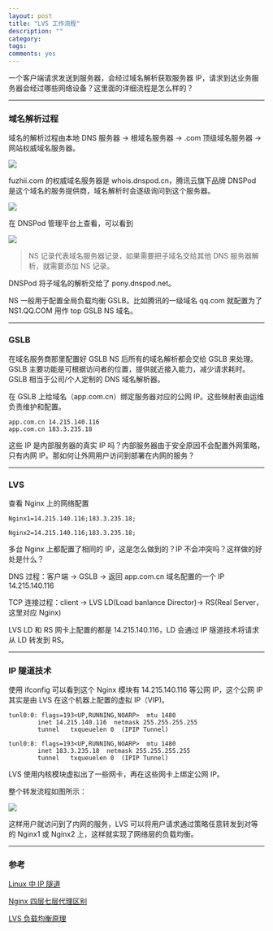 ```yaml
---
layout: post
title: "LVS 工作流程"
description: ""
category: 
tags:
comments: yes
---
```


一个客户端请求发送到服务器，会经过域名解析获取服务器 IP，请求到达业务服务器会经过哪些网络设备？这里面的详细流程是怎么样的？

---

### 域名解析过程

域名的解析过程由本地 DNS 服务器 -> 根域名服务器 -> .com 顶级域名服务器 -> 网站权威域名服务器。

![](https://tva1.sinaimg.cn/large/008i3skNgy1grtmzryojkj30vq0i4gu5.jpg)

fuzhii.com 的权威域名服务器是 whois.dnspod.cn，腾讯云旗下品牌 DNSPod 是这个域名的服务提供商，域名解析时会逐级询问到这个服务器。

![](https://tva1.sinaimg.cn/large/008i3skNgy1grshrmzsmbj315k0n6wht.jpg)

在 DNSPod 管理平台上查看，可以看到 

![](https://tva1.sinaimg.cn/large/008i3skNgy1grshuakhd4j320a0cggo7.jpg)

> NS 记录代表域名服务器记录，如果需要把子域名交给其他 DNS 服务器解析，就需要添加 NS 记录。

DNSPod 将子域名的解析交给了 pony.dnspod.net。

NS 一般用于配置全局负载均衡 GSLB。比如腾讯的一级域名 qq.com 就配置为了 NS1.QQ.COM 用作 top GSLB NS 域名。

----

### GSLB

在域名服务商那里配置好 GSLB NS 后所有的域名解析都会交给 GSLB 来处理。GSLB 主要功能是可根据访问者的位置，提供就近接入能力，减少请求耗时。GSLB 相当于公司/个人定制的 DNS 域名解析器。

在 GSLB 上给域名（app.com.cn）绑定服务器对应的公网 IP。这些映射表由运维负责维护和配置。

```
app.com.cn 14.215.140.116
app.com.cn 183.3.235.18
```

这些 IP 是内部服务器的真实 IP 吗？内部服务器由于安全原因不会配置外网策略，只有内网 IP。那如何让外网用户访问到部署在内网的服务？

----

### LVS

查看 Nginx 上的网络配置

```
Nginx1=14.215.140.116;183.3.235.18;

Nginx2=14.215.140.116;183.3.235.18;
```

多台 Nginx 上都配置了相同的 IP，这是怎么做到的？IP 不会冲突吗？这样做的好处是什么？

DNS 过程：客户端 -> GSLB -> 返回 app.com.cn 域名配置的一个 IP 14.215.140.116 

TCP 连接过程：client -> LVS LD(Load banlance Director)-> RS(Real Server，这里对应 Nginx)

LVS LD 和 RS 网卡上配置的都是 14.215.140.116，LD 会通过 IP 隧道技术将请求从 LD 转发到 RS。

----

### IP 隧道技术

使用 ifconfig 可以看到这个 Nginx 模块有 14.215.140.116 等公网 IP，这个公网 IP 其实是由 LVS 在这个机器上配置的虚拟 IP（VIP)。

```
tunl0:0: flags=193<UP,RUNNING,NOARP>  mtu 1480
        inet 14.215.140.116  netmask 255.255.255.255
        tunnel   txqueuelen 0  (IPIP Tunnel)

tunl0:8: flags=193<UP,RUNNING,NOARP>  mtu 1480
        inet 183.3.235.18  netmask 255.255.255.255
        tunnel   txqueuelen 0  (IPIP Tunnel)
```

LVS 使用内核模块虚拟出了一些网卡，再在这些网卡上绑定公网 IP。

整个转发流程如图所示：

![](https://tva1.sinaimg.cn/large/008i3skNgy1gruldxw04sj31fc0iswra.jpg)

这样用户就访问到了内网的服务，LVS 可以将用户请求通过策略任意转发到对等的 Nginx1 或 Nginx2 上，这样就实现了网络层的负载均衡。

---

### 参考

[Linux 中 IP 隧道](https://sites.google.com/site/emmoblin/linux-network-1/linux-zhongip-sui-dao)


[Nginx 四层七层代理区别](https://blog.csdn.net/weixin_44685869/article/details/105572608)

[LVS 负载均衡原理](https://www.cnblogs.com/zhangxingeng/p/10497279.html)
